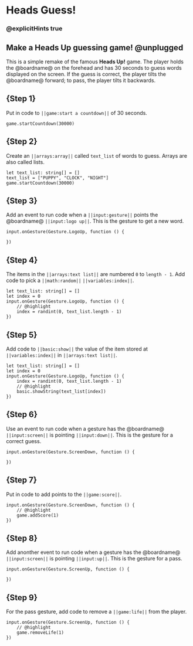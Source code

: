 # Heads Guess!

### @explicitHints true

## Make a Heads Up guessing game! @unplugged

This is a simple remake of the famous **Heads Up!** game. The player holds the @boardname@ on the forehead and has 30 seconds to guess words displayed on the screen.
If the guess is correct, the player tilts the @boardname@ forward; to pass, the player tilts it backwards.

## {Step 1}

Put in code to ``||game:start a countdown||`` of 30 seconds.

```spy
game.startCountdown(30000)
```

## {Step 2}

Create an ``||arrays:array||`` called `text_list` of words to guess. Arrays are also called lists.

```spy
let text_list: string[] = []
text_list = ["PUPPY", "CLOCK", "NIGHT"]
game.startCountdown(30000)
```

## {Step 3}

Add an event to run code when a ``||input:gesture||`` points the @boardname@ ``||input:logo up||``.
This is the gesture to get a new word.

```spy
input.onGesture(Gesture.LogoUp, function () {

})
```

## {Step 4}

The items in the ``||arrays:text list||`` are numbered ``0`` to ``length - 1``.
Add code to pick a ``||math:random||`` ``||variables:index||``.

```spy
let text_list: string[] = []
let index = 0
input.onGesture(Gesture.LogoUp, function () {
    // @highlight
    index = randint(0, text_list.length - 1)
})
```

## {Step 5}

Add code to ``||basic:show||`` the value of the item stored at ``||variables:index||`` in
``||arrays:text list||``.

```spy
let text_list: string[] = []
let index = 0
input.onGesture(Gesture.LogoUp, function () {
    index = randint(0, text_list.length - 1)
    // @highlight
    basic.showString(text_list[index])
})
```

## {Step 6}

Use an event to run code when a gesture has the  @boardname@ ``||input:screen||`` is
pointing ``||input:down||``. This is the gesture for a correct guess.

```spy
input.onGesture(Gesture.ScreenDown, function () {

})
```

## {Step 7}

Put in code to add points to the ``||game:score||``.

```spy
input.onGesture(Gesture.ScreenDown, function () {
    // @highlight
    game.addScore(1)
})
```

## {Step 8}

Add anonther event to run code when a gesture has the @boardname@ ``||input:screen||`` is
pointing ``||input:up||``. This is the gesture for a pass.

```spy
input.onGesture(Gesture.ScreenUp, function () {

})
```

## {Step 9}

For the pass gesture, add code to remove a ``||game:life||`` from the player.

```spy
input.onGesture(Gesture.ScreenUp, function () {
    // @highlight
    game.removeLife(1)
})
```

